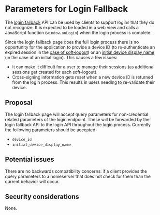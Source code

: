 # Parameters for Login Fallback

The [login fallback](https://chat.api-spec.imzqqq.top/client_server/r0.6.1#login-fallback)
API can be used by clients to support logins that they do not recognize. It is
expected to be loaded in a web view and calls a JavaScript function
(`window.onLogin`) when the login process is complete.

Since the login fallback page does the full login process there is no 
opportunity for the application to provide a device ID (to re-authenticate
an expired session in the [case of soft-logout](https://chat.api-spec.imzqqq.top/client_server/r0.6.1#soft-logout))
or an [initial device display name](https://chat.api-spec.imzqqq.top/client_server/r0.6.1#post-matrix-client-r0-login)
(in the case of an initial login). This causes a few issues:

* It can make it difficult for a user to manage their sessions (as additional
  sessions get created for each soft-logout).
* Cross-signing information gets reset when a new device ID is returned from the
  login process. This results in users needing to re-validate their device. 

## Proposal

The login fallback page will accept query parameters for non-credential related
parameters of the login endpoint. These will be forwarded by the login fallback
API to the login API throughout the login process. Currently the following
parameters should be accepted:

* `device_id`
* `initial_device_display_name`


## Potential issues

There are no backwards compatibility concerns: if a client provides the query
parameters to a homeserver that does not check for them than the current
behavior will occur.


## Security considerations

None.
